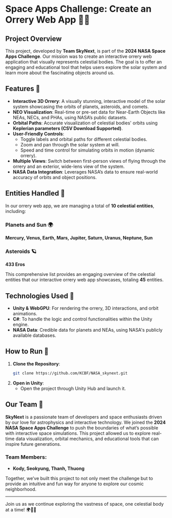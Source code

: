 # Space Apps Challenge: Create an Orrery Web App 🌌🚀

## Project Overview

This project, developed by **Team SkyNext**, is part of the **2024 NASA Space Apps Challenge**. Our mission was to create an interactive orrery web application that visually represents celestial bodies. The goal is to offer an engaging and educational tool that helps users explore the solar system and learn more about the fascinating objects around us.

## Features 🌟

- **Interactive 3D Orrery**: A visually stunning, interactive model of the solar system showcasing the orbits of planets, asteroids, and comets.
- **NEO Visualization**: Real-time or pre-set data for Near-Earth Objects like NEAs, NECs, and PHAs, using NASA’s public datasets.
- **Orbital Paths**: Accurate visualization of celestial bodies' orbits using **Keplerian parameters (CSV Download Supported)**.
- **User-Friendly Controls**: 
  - Toggle labels and orbital paths for different celestial bodies.
  - Zoom and pan through the solar system at will.
  - Speed and time control for simulating orbits in motion (dynamic orrery).
- **Multiple Views**: Switch between first-person views of flying through the orrery and an exterior, wide-lens view of the system.
- **NASA Data Integration**: Leverages NASA’s data to ensure real-world accuracy of orbits and object positions.


## Entities Handled 🌌

In our orrery web app, we are managing a total of **10 celestial entities**, including:

### Planets and Sun 🌍
**Mercury, Venus, Earth, Mars, Jupiter, Saturn, Uranus, Neptune, Sun**

### Asteroids 🪐
**433 Eros**

This comprehensive list provides an engaging overview of the celestial entities that our interactive orrery web app showcases, totaling **45** entities.

## Technologies Used 🔧

- **Unity & WebGPU**: For rendering the orrery, 3D interactions, and orbit animations.
- **C#**: To handle the logic and control functionalities within the Unity engine.
- **NASA Data**: Credible data for planets and NEAs, using NASA's publicly available databases.

## How to Run 🚀

1. **Clone the Repository**:
   ```bash
   git clone https://github.com/KCBF/NASA_skynext.git
   ```
2. **Open in Unity**:
   - Open the project through Unity Hub and launch it.

## Our Team 🌠

**SkyNext** is a passionate team of developers and space enthusiasts driven by our love for astrophysics and interactive technology. We joined the **2024 NASA Space Apps Challenge** to push the boundaries of what’s possible with interactive space simulations. This project allowed us to explore real-time data visualization, orbital mechanics, and educational tools that can inspire future generations.

### Team Members:
- **Kody, Seokyung, Thanh, Thuong**

Together, we’ve built this project to not only meet the challenge but to provide an intuitive and fun way for anyone to explore our cosmic neighborhood.

---

Join us as we continue exploring the vastness of space, one celestial body at a time! 🌍🌙✨
